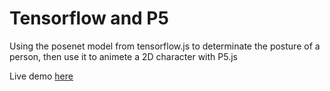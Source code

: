 # Tensorflow and P5

Using the posenet model from tensorflow.js to determinate the posture of a person, then use it to animete a 2D character with P5.js

Live demo [here](https://labcomp.cl/~sborquez/demos/posture/index.html)